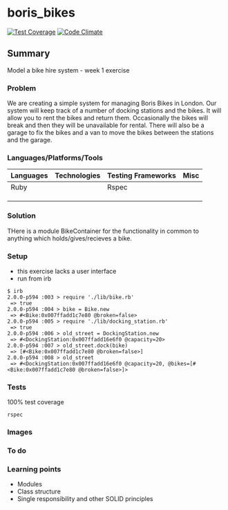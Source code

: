 # boris_bikes

[![Test Coverage](https://codeclimate.com/github/chandley/boris_bikes/badges/coverage.svg)](https://codeclimate.com/github/chandley/boris_bikes)
[![Code Climate](https://codeclimate.com/github/chandley/boris_bikes/badges/gpa.svg)](https://codeclimate.com/github/chandley/boris_bikes)

## Summary

Model a bike hire system - week 1 exercise

### Problem

We are creating a simple system for managing Boris Bikes in London. Our system will keep track of a number of docking stations and the bikes. It will allow you to rent the bikes and return them. Occasionally the bikes will break and then they will be unavailable for rental. There will also be a garage to fix the bikes and a van to move the bikes between the stations and the garage.

### Languages/Platforms/Tools

| Languages | Technologies  | Testing Frameworks| Misc
| :-------------------------------------------- |:--------------|:-----------|:----|
| Ruby      |               | Rspec             |               |
|           |               |                   |               |
|           |               |                   |  
|           |               |

### Solution

THere is a module BikeContainer for the functionality in common to anything which holds/gives/recieves a bike.

### Setup

* this exercise lacks a user interface
* run from irb
```
$ irb
2.0.0-p594 :003 > require './lib/bike.rb'
 => true
2.0.0-p594 :004 > bike = Bike.new
 => #<Bike:0x007ffadd1c7e80 @broken=false>
2.0.0-p594 :005 > require './lib/docking_station.rb'
 => true
2.0.0-p594 :006 > old_street = DockingStation.new
 => #<DockingStation:0x007ffadd16e6f0 @capacity=20>
2.0.0-p594 :007 > old_street.dock(bike)
 => [#<Bike:0x007ffadd1c7e80 @broken=false>]
2.0.0-p594 :008 > old_street
 => #<DockingStation:0x007ffadd16e6f0 @capacity=20, @bikes=[#<Bike:0x007ffadd1c7e80 @broken=false>]>
 ```

### Tests
100% test coverage
```
rspec
```

### Images

### To do



### Learning points

* Modules
* Class structure
* Single responsibility and other SOLID principles

